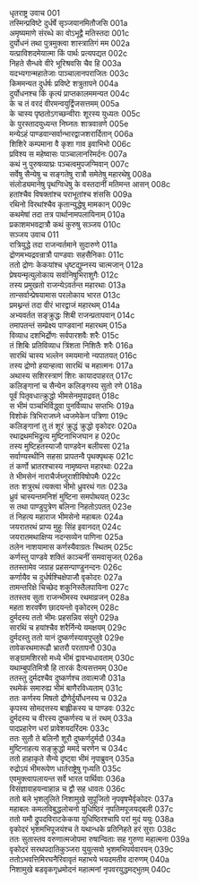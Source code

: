 धृतराष्ट्र उवाच	001  
तस्मिन्प्रविष्टे दुर्धर्षे सृञ्जयानमितौजसि	001a  
अमृष्यमाणे संरब्धे का वोऽभूद्वै मतिस्तदा	001c  
दुर्योधनं तथा पुत्रमुक्त्वा शास्त्रातिगं मम	002a  
यत्प्राविशदमेयात्मा किं पार्थः प्रत्यपद्यत	002c  
निहते सैन्धवे वीरे भूरिश्रवसि चैव हि	003a  
यदभ्यगान्महातेजाः पाञ्चालानपराजितः	003c  
किममन्यत दुर्धर्षः प्रविष्टे शत्रुतापने	004a  
दुर्योधनश्च किं कृत्यं प्राप्तकालममन्यत	004c  
के च तं वरदं वीरमन्वयुर्द्विजसत्तमम्	005a  
के चास्य पृष्ठतोऽगच्छन्वीराः शूरस्य युध्यतः	005c  
के पुरस्तादयुध्यन्त निघ्नतः शात्रवान्रणे	005e  
मन्येऽहं पाण्डवान्सर्वान्भारद्वाजशरार्दितान्	006a  
शिशिरे कम्पमाना वै कृशा गाव इवाभिभो	006c  
प्रविश्य स महेष्वासः पाञ्चालानरिमर्दनः	007a  
कथं नु पुरुषव्याघ्रः पञ्चत्वमुपजग्मिवान्	007c  
सर्वेषु सैन्येषु च सङ्गतेषु रात्रौ समेतेषु महारथेषु	008a  
संलोड्यमानेषु पृथग्विधेषु के वस्तदानीं मतिमन्त आसन्	008c  
हतांश्चैव विषक्तांश्च पराभूतांश्च शंससि	009a  
रथिनो विरथांश्चैव कृतान्युद्धेषु मामकान्	009c  
कथमेषां तदा तत्र पार्थानामपलायिनाम्	010a  
प्रकाशमभवद्रात्रौ कथं कुरुषु सञ्जय	010c  
सञ्जय उवाच	011  
रात्रियुद्धे तदा राजन्वर्तमाने सुदारुणे	011a  
द्रोणमभ्यद्रवन्रात्रौ पाण्डवाः सहसैनिकाः	011c  
ततो द्रोणः केकयांश्च धृष्टद्युम्नस्य चात्मजान्	012a  
प्रेषयन्मृत्युलोकाय सर्वानिषुभिराशुगैः	012c  
तस्य प्रमुखतो राजन्येऽवर्तन्त महारथाः	013a  
तान्सर्वान्प्रेषयामास परलोकाय भारत	013c  
प्रमथ्नन्तं तदा वीरं भारद्वाजं महारथम्	014a  
अभ्यवर्तत सङ्क्रुद्धः शिबी राजन्प्रतापवान्	014c  
तमापतन्तं सम्प्रेक्ष्य पाण्डवानां महारथम्	015a  
विव्याध दशभिर्द्रोणः सर्वपारशवैः शरैः	015c  
तं शिबिः प्रतिविव्याध त्रिंशता निशितैः शरैः	016a  
सारथिं चास्य भल्लेन स्मयमानो न्यपातयत्	016c  
तस्य द्रोणो हयान्हत्वा सारथिं च महात्मनः	017a  
अथास्य सशिरस्त्राणं शिरः कायादपाहरत्	017c  
कलिङ्गानां च सैन्येन कलिङ्गस्य सुतो रणे	018a  
पूर्वं पितृवधात्क्रुद्धो भीमसेनमुपाद्रवत्	018c  
स भीमं पञ्चभिर्विद्ध्वा पुनर्विव्याध सप्तभिः	019a  
विशोकं त्रिभिराजघ्ने ध्वजमेकेन पत्रिणा	019c  
कलिङ्गानां तु तं शूरं क्रुद्धं क्रुद्धो वृकोदरः	020a  
रथाद्रथमभिद्रुत्य मुष्टिनाभिजघान ह	020c  
तस्य मुष्टिहतस्याजौ पाण्डवेन बलीयसा	021a  
सर्वाण्यस्थीनि सहसा प्रापतन्वै पृथक्पृथक्	021c  
तं कर्णो भ्रातरश्चास्य नामृष्यन्त महारथाः	022a  
ते भीमसेनं नाराचैर्जघ्नुराशीविषोपमैः	022c  
ततः शत्रुरथं त्यक्त्वा भीमो ध्रुवरथं गतः	023a  
ध्रुवं चास्यन्तमनिशं मुष्टिना समपोथयत्	023c  
स तथा पाण्डुपुत्रेण बलिना निहतोऽपतत्	023e  
तं निहत्य महाराज भीमसेनो महाबलः	024a  
जयरातरथं प्राप्य मुहुः सिंह इवानदत्	024c  
जयरातमथाक्षिप्य नदन्सव्येन पाणिना	025a  
तलेन नाशयामास कर्णस्यैवाग्रतः स्थितम्	025c  
कर्णस्तु पाण्डवे शक्तिं काञ्चनीं समवासृजत्	026a  
ततस्तामेव जग्राह प्रहसन्पाण्डुनन्दनः	026c  
कर्णायैव च दुर्धर्षश्चिक्षेपाजौ वृकोदरः	027a  
तामन्तरिक्षे चिच्छेद शकुनिस्तैलपायिना	027c  
ततस्तव सुता राजन्भीमस्य रथमाव्रजन्	028a  
महता शरवर्षेण छादयन्तो वृकोदरम्	028c  
दुर्मदस्य ततो भीमः प्रहसन्निव संयुगे	029a  
सारथिं च हयांश्चैव शरैर्निन्ये यमक्षयम्	029c  
दुर्मदस्तु ततो यानं दुष्कर्णस्यावपुप्लुवे	029e  
तावेकरथमारूढौ भ्रातरौ परतापनौ	030a  
सङ्ग्रामशिरसो मध्ये भीमं द्वावभ्यधावताम्	030c  
यथाम्बुपतिमित्रौ हि तारकं दैत्यसत्तमम्	030e  
ततस्तु दुर्मदश्चैव दुष्कर्णश्च तवात्मजौ	031a  
रथमेकं समारुह्य भीमं बाणैरविध्यताम्	031c  
ततः कर्णस्य मिषतो द्रौणेर्दुर्योधनस्य च	032a  
कृपस्य सोमदत्तस्य बाह्लीकस्य च पाण्डवः	032c  
दुर्मदस्य च वीरस्य दुष्कर्णस्य च तं रथम्	033a  
पादप्रहारेण धरां प्रावेशयदरिंदमः	033c  
ततः सुतौ ते बलिनौ शूरौ दुष्कर्णदुर्मदौ	034a  
मुष्टिनाहत्य सङ्क्रुद्धो ममर्द चरणेन च	034c  
ततो हाहाकृते सैन्ये दृष्ट्वा भीमं नृपाब्रुवन्	035a  
रुद्रोऽयं भीमरूपेण धार्तराष्ट्रेषु गृध्यति	035c  
एवमुक्त्वापलायन्त सर्वे भारत पार्थिवाः	036a  
विसंज्ञावाहयन्वाहान्न च द्वौ सह धावतः	036c  
ततो बले भृशलुलिते निशामुखे सुपूजितो नृपवृषभैर्वृकोदरः	037a  
महाबलः कमलविबुद्धलोचनो युधिष्ठिरं नृपतिमपूजयद्बली	037c  
ततो यमौ द्रुपदविराटकेकया युधिष्ठिरश्चापि परां मुदं ययुः	038a  
वृकोदरं भृशमभिपूजयंश्च ते यथान्धके प्रतिनिहते हरं सुराः	038c  
ततः सुतास्तव वरुणात्मजोपमा रुषान्विताः सह गुरुणा महात्मना	039a  
वृकोदरं सरथपदातिकुञ्जरा युयुत्सवो भृशमभिपर्यवारयन्	039c  
ततोऽभवत्तिमिरघनैरिवावृतं महाभये भयदमतीव दारुणम्	040a  
निशामुखे बडवृकगृध्रमोदनं महात्मनां नृपवरयुद्धमद्भुतम्	040c  
